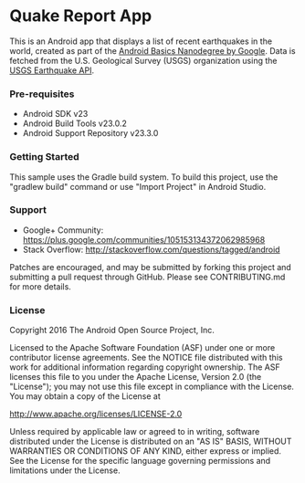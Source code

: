 # Quake Report App

This is an Android app that displays a list of recent earthquakes in the world, created as part of the [Android Basics Nanodegree by Google](https://www.udacity.com/course/android-basics-nanodegree-by-google--nd803). Data is fetched from the U.S. Geological Survey (USGS) organization using the [USGS Earthquake API](https://earthquake.usgs.gov/fdsnws/event/1/).

### Pre-requisites

- Android SDK v23
- Android Build Tools v23.0.2
- Android Support Repository v23.3.0

### Getting Started

This sample uses the Gradle build system. To build this project, use the "gradlew build" command or use "Import Project" in Android Studio.

### Support

- Google+ Community: https://plus.google.com/communities/105153134372062985968
- Stack Overflow: http://stackoverflow.com/questions/tagged/android

Patches are encouraged, and may be submitted by forking this project and submitting a pull request through GitHub. Please see CONTRIBUTING.md for more details.

### License

Copyright 2016 The Android Open Source Project, Inc.

Licensed to the Apache Software Foundation (ASF) under one or more contributor license agreements. See the NOTICE file distributed with this work for additional information regarding copyright ownership. The ASF licenses this file to you under the Apache License, Version 2.0 (the "License"); you may not use this file except in compliance with the License. You may obtain a copy of the License at

http://www.apache.org/licenses/LICENSE-2.0

Unless required by applicable law or agreed to in writing, software distributed under the License is distributed on an "AS IS" BASIS, WITHOUT WARRANTIES OR CONDITIONS OF ANY KIND, either express or implied. See the License for the specific language governing permissions and limitations under the License.
